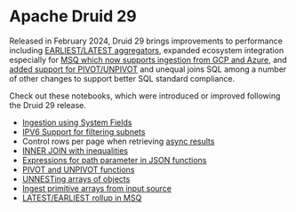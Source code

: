 # Apache Druid 29

Released in February 2024, Druid 29 brings improvements to performance including [EARLIEST/LATEST aggregators](https://docs.imply.io/polaris/earliest-latest-by/), expanded ecosystem integration especially for [MSQ which now supports ingestion from GCP and Azure](https://imply.io/blog/introducing-apache-druid-29-0/#:~:text=MSQ%20%E2%80%93%C2%A0%20Azure%20and%20GCP%20support), and [added support for PIVOT/UNPIVOT](https://blog.hellmar-becker.de/2024/01/15/druid-29-preview-transposing-data-with-PIVOT-and-UNPIVOT/) and unequal joins SQL among a number of other changes to support  better SQL standard compliance.

Check out these notebooks, which were introduced or improved following the Druid 29 release.

* [Ingestion using System Fields](../02-ingestion/02-batch-ingestion.ipynb#system_fields)
* [IPV6 Support for filtering subnets](../03-query/10-functions-ip.ipynb#ipv6_match)
* Control rows per page when retrieving [async results](../03-query/21-query-async-historical.ipynb)
* [INNER JOIN with inequalities](../03-query/11-joins.ipynb#join_with_inequality)
* [Expressions for path parameter in JSON functions](../02-ingestion/05-working-with-nested-columns.ipynb#expression_for_path)
* [PIVOT and UNPIVOT functions](../03-query/15-pivot-unpivot.ipynb)
* [UNNESTing arrays of objects](../02-ingestion/08-table-datatypes-arrays.ipynb#json_array_of_objects)
* [Ingest primitive arrays from input source](../02-ingestion/08-table-datatypes-arrays.ipynb#ingest_array)
* [LATEST/EARLIEST rollup in MSQ](../03-query/19-groupby-earliest.ipynb)
